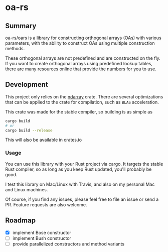 # oa-rs

## Summary

oa-rs/oars is a library for constructing orthogonal arrays (OAs) with various
parameters, with the ability to construct OAs using multiple construction
methods.

These orthogonal arrays are not predefined and are constructed on the fly.
If you want to create orthogonal arrays using predefined lookup tables,
there are many resources online that provide the numbers for you to use.

## Development

This project only relies on the [ndarray](https://github.com/rust-ndarray/ndarray)
crate. There are several optimizations that can be applied to the crate for
compilation, such as `BLAS` acceleration.

This crate was made for the stable compiler, so building is as simple as

```sh
cargo build 
# or
cargo build --release
```

This will also be available in crates.io

### Usage

You can use this library with your Rust project via cargo. It targets the
stable Rust compiler, so as long as you keep Rust updated, you'll probably
be good.

I test this library on Mac/Linux with Travis, and also on my personal
Mac and Linux machines.

Of course, if you find any issues, please feel free to file an issue or
send a PR. Feature requests are also welcome.

## Roadmap

- [x] implement Bose constructor
- [ ] implement Bush constructor
- [ ] provide parallelized constructors and method variants
